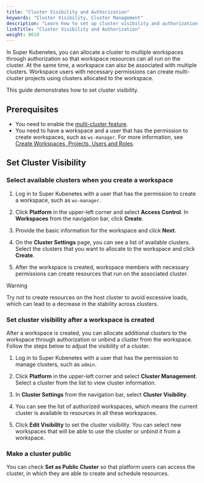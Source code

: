 ```yaml
---
title: "Cluster Visibility and Authorization"
keywords: "Cluster Visibility, Cluster Management"
description: "Learn how to set up cluster visibility and authorization."
linkTitle: "Cluster Visibility and Authorization"
weight: 8610
---
```


In Super Kubenetes, you can allocate a cluster to multiple workspaces through authorization so that workspace resources can all run on the cluster. At the same time, a workspace can also be associated with multiple clusters. Workspace users with necessary permissions can create multi-cluster projects using clusters allocated to the workspace.

This guide demonstrates how to set cluster visibility.

## Prerequisites
* You need to enable the [multi-cluster feature](../../../multicluster-management/).
* You need to have a workspace and a user that has the permission to create workspaces, such as `ws-manager`. For more information, see [Create Workspaces, Projects, Users and Roles](../../../quick-start/create-workspace-and-project/).

## Set Cluster Visibility

### Select available clusters when you create a workspace

1. Log in to Super Kubenetes with a user that has the permission to create a workspace, such as `ws-manager`.

2. Click **Platform** in the upper-left corner and select **Access Control**. In **Workspaces** from the navigation bar, click **Create**.

3. Provide the basic information for the workspace and click **Next**.

4. On the **Cluster Settings** page, you can see a list of available clusters. Select the clusters that you want to allocate to the workspace and click **Create**.

5. After the workspace is created, workspace members with necessary permissions can create resources that run on the associated cluster.

  <div className="notices warning">
    <p>Warning</p>
    <div>
      Try not to create resources on the host cluster to avoid excessive loads, which can lead to a decrease in the stability across clusters.
    </div>
  </div>

### Set cluster visibility after a workspace is created

After a workspace is created, you can allocate additional clusters to the workspace through authorization or unbind a cluster from the workspace. Follow the steps below to adjust the visibility of a cluster.

1. Log in to Super Kubenetes with a user that has the permission to manage clusters, such as `admin`.

2. Click **Platform** in the upper-left corner and select **Cluster Management**. Select a cluster from the list to view cluster information.

3. In **Cluster Settings** from the navigation bar, select **Cluster Visibility**.

4. You can see the list of authorized workspaces, which means the current cluster is available to resources in all these workspaces.

5. Click **Edit Visibility** to set the cluster visibility. You can select new workspaces that will be able to use the cluster or unbind it from a workspace.

### Make a cluster public

You can check **Set as Public Cluster** so that platform users can access the cluster, in which they are able to create and schedule resources.
